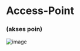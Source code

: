 # Access-Point
### (akses poin)
![image](https://github.com/firmansultoni/Access-Point/assets/113542409/d50543e3-a0d8-407c-ba1c-1cf0fe645224)

